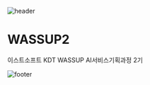 ![header](https://capsule-render.vercel.app/api?type=waving&color=auto&height=250&section=header&text=Yehyung%20Lee&fontSize=30&fontcolor=#ece6cc)

# WASSUP2
이스트소프트 KDT WASSUP AI서비스기획과정 2기

![footer](https://capsule-render.vercel.app/api?type=waving&color=auto&height=250&section=footer&fontSize=30&fontcolor=#ece6cc)

